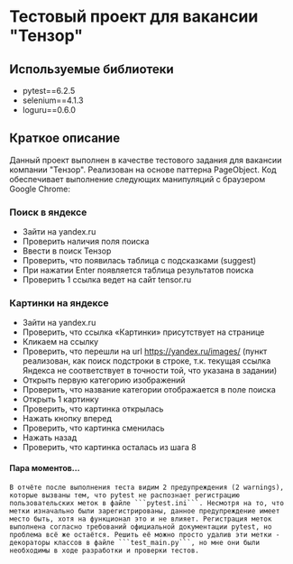 # Тестовый проект для вакансии "Тензор"

## Используемые библиотеки
* pytest==6.2.5
* selenium==4.1.3
* loguru==0.6.0

## Краткое описание
Данный проект выполнен в качестве тестового задания для вакансии компании "Тензор". Реализован на основе паттерна PageObject.
Код обеспечивает выполнение следующих манипуляций с браузером Google Chrome:

### Поиск в яндексе
* Зайти на yandex.ru
* Проверить наличия поля поиска
* Ввести в поиск Тензор
* Проверить, что появилась таблица с подсказками (suggest)
* При нажатии Enter появляется таблица результатов поиска
* Проверить 1 ссылка ведет на сайт tensor.ru
### Картинки на яндексе
* Зайти на yandex.ru
* Проверить, что ссылка «Картинки» присутствует на странице
* Кликаем на ссылку
* Проверить, что перешли на url https://yandex.ru/images/ (пункт реализован, как поиск подстроки в строке, т.к. текущая ссылка Яндекса не соответствует в точности той, что указана в задании)
* Открыть первую категорию изображений
* Проверить, что название категории отображается в поле поиска
* Открыть 1 картинку
* Проверить, что картинка открылась
* Нажать кнопку вперед
* Проверить, что картинка сменилась
* Нажать назад
* Проверить, что картинка осталась из шага 8

#### Пара моментов...
    В отчёте после выполнения теста видим 2 предупреждения (2 warnings), которые вызваны тем, что pytest не распознает регистрацию пользовательских меток в файле ```pytest.ini```. Несмотря на то, что метки изначально были зарегистрированы, данное предупреждение имеет место быть, хотя на функционал это и не влияет. Регистрация меток выполнена согласно требований официальной документации pytest, но проблема всё же остаётся. Решить её можно просто удалив эти метки - декораторы классов в файле ```test_main.py```, но мне они были необходимы в ходе разработки и проверки тестов.
